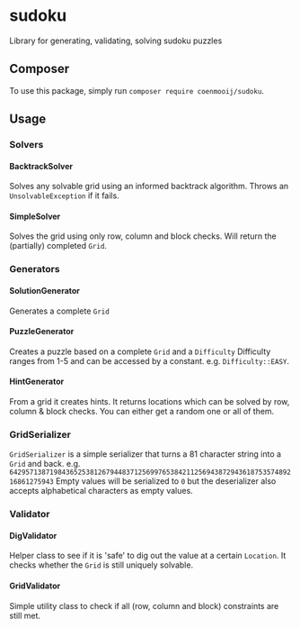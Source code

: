 # sudoku
Library for generating, validating, solving sudoku puzzles

## Composer
To use this package, simply run `composer require coenmooij/sudoku`.

## Usage

### Solvers

#### BacktrackSolver
Solves any solvable grid using an informed backtrack algorithm. Throws an `UnsolvableException` if it fails.

#### SimpleSolver
Solves the grid using only row, column and block checks. Will return the (partially) completed `Grid`.

### Generators

#### SolutionGenerator
Generates a complete `Grid`

#### PuzzleGenerator
Creates a puzzle based on a complete `Grid` and a `Difficulty`
Difficulty ranges from 1-5 and can be accessed by a constant. e.g. `Difficulty::EASY`.

#### HintGenerator
From a grid it creates hints. It returns locations which can be solved by row, column & block checks.
You can either get a random one or all of them.

### GridSerializer
`GridSerializer` is a simple serializer that turns a 81 character string into a `Grid` and back.
e.g. `642957138719843652538126794483712569976538421125694387294361875357489216861275943`
Empty values will be serialized to `0` but the deserializer also accepts alphabetical characters as empty values. 

### Validator

#### DigValidator
Helper class to see if it is 'safe' to dig out the value at a certain `Location`. It checks whether the `Grid` is still uniquely solvable.

#### GridValidator
Simple utility class to check if all (row, column and block) constraints are still met.
